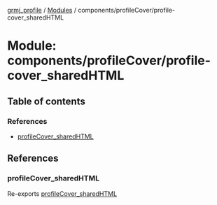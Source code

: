 [grmj_profile](../README.md) / [Modules](../modules.md) / components/profileCover/profile-cover\_sharedHTML

# Module: components/profileCover/profile-cover\_sharedHTML

## Table of contents

### References

- [profileCover\_sharedHTML](components_profileCover_profile_cover_sharedHTML-1.md#profilecover_sharedhtml)

## References

### profileCover\_sharedHTML

Re-exports [profileCover_sharedHTML](../interfaces/interfaces_interfaces.profileCover_sharedHTML.md)
